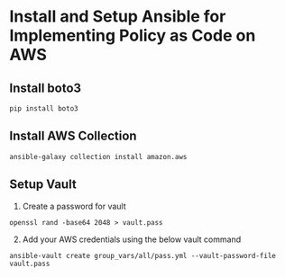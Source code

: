 # Install and Setup Ansible for Implementing Policy as Code on AWS
## Install boto3
```
pip install boto3
```
## Install AWS Collection
```
ansible-galaxy collection install amazon.aws
```
## Setup Vault
1) Create a password for vault
```
openssl rand -base64 2048 > vault.pass
```
2) Add your AWS credentials using the below vault command
```
ansible-vault create group_vars/all/pass.yml --vault-password-file vault.pass
```
